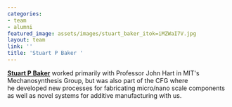 ```yaml
---
categories:
- team
- alumni
featured_image: assets/images/stuart_baker_itok=iMZWaI7V.jpg
layout: team
link: ''
title: 'Stuart P Baker '
---
```


[**Stuart P Baker**](https://www.linkedin.com/in/stuartpbaker) worked primarily with Professor John Hart in MIT's Mechanosynthesis Group, but was also part of the CFG where he developed new processes for fabricating micro/nano scale components as well as novel systems for additive manufacturing with us.